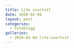```yaml
---
title: Lite svartvit
date: 2020-02-04
layout: post
categories:
  - Fotoblogg
galleries:
  - 2020-02-04-lite-svartvit
---
```

